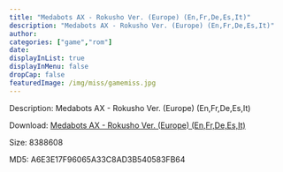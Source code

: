```yaml
---
title: "Medabots AX - Rokusho Ver. (Europe) (En,Fr,De,Es,It)"
description: "Medabots AX - Rokusho Ver. (Europe) (En,Fr,De,Es,It)"
author: 
categories: ["game","rom"]
date: 
displayInList: true
displayInMenu: false
dropCap: false
featuredImage: /img/miss/gamemiss.jpg
---
```


Description: Medabots AX - Rokusho Ver. (Europe) (En,Fr,De,Es,It)

Download: <a style="text-decoration:underline;" href="https://mega.nz/#!XHZQDAjR!VmnKdrRJIfYFt33-f0na4I0K3WHdXmF-fSkRinbbQMw" target = "_blank" rel = "nofollow" > Medabots AX - Rokusho Ver. (Europe) (En,Fr,De,Es,It)</a>

Size: 8388608

MD5: A6E3E17F96065A33C8AD3B540583FB64

